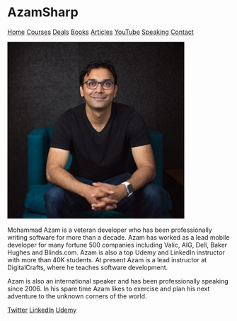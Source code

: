 # AzamSharp

<head>
<link rel="alternate" type="application/atom+xml" title="{{ site.title }}" href="/feed.xml">
</head>

[Home](https://azamsharp.github.io)
[Courses](courses)
[Deals](deals)
[Books](books)
[Articles](articles)
[YouTube](https://www.youtube.com/channel/UCKvDySsrOVgUgRLhWHeyHJA?view_as=subscriber)
[Speaking](speaking)
[Contact](contact)




<img src="azam.jpg">

Mohammad Azam is a veteran developer who has been professionally writing software for more than a decade. Azam has worked as a lead mobile developer for many fortune 500 companies including Valic, AIG, Dell, Baker Hughes and Blinds.com. Azam is also a top Udemy and LinkedIn instructor with more than 40K students. At present Azam is a lead instructor at DigitalCrafts, where he teaches software development. 

Azam is also an international speaker and has been professionally speaking since 2006. In his spare time Azam likes to exercise and plan his next adventure to the unknown corners of the world. 


[Twitter](https://twitter.com/azamsharp)
[LinkedIn](https://www.linkedin.com/in/mohammad-azam-5537993/)
[Udemy](https://www.udemy.com/user/mohammad-azam-2/)
